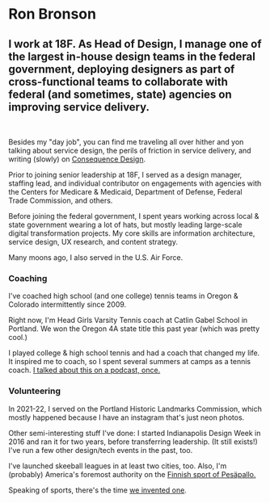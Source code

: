 <script context="module">
	/**
	 * @type {import('@sveltejs/kit').Load}
	 */
	export async function load({ fetch }) {
		const res = await fetch(`/posts.json`);
		const posts = await res.json();

		return {
			props: {
				posts
			}
		};
	}
</script>

<script>
	import Seo from '$lib/Seo.svelte';
	import BlogSummary from '$lib/BlogSummary.svelte';
	import { variables } from '$lib/variables';
	export let posts;

	const postsToShow = 3;
	$: blogPosts = posts.slice(0, postsToShow);
</script>

<!-- TODO UPDATE THE SEO INFO -->
<Seo title="Ron Bronson" description={variables.siteDescription} path="/" openGraphImage=""/>

# Ron Bronson

<h2>I work at 18F. As Head of Design, I manage one of the largest in-house design teams in the federal government, deploying designers as part of cross-functional teams to collaborate with federal (and sometimes, state) agencies on improving service delivery.</h2>
<br />

Besides my "day job", you can find me traveling all over hither and yon talking about service design, the perils of friction in service delivery, and writing (slowly) on [Consequence Design](https://consequencedesign.org).

Prior to joining senior leadership at 18F, I served as a design manager, staffing lead, and individual contributor on engagements with agencies with the Centers for Medicare & Medicaid, Department of Defense, Federal Trade Commission, and others. 

Before joining the federal government, I spent years working across local & state government wearing a lot of hats, but mostly leading large-scale digital transformation projects. My core skills are information architecture, service design, UX research, and content strategy. 


Many moons ago, I also served in the U.S. Air Force.

<h3> Coaching </h3>

I've coached high school (and one college) tennis teams in Oregon & Colorado intermittently since 2009. 

Right now, I'm Head Girls Varsity Tennis coach at Catlin Gabel School in Portland. We won the Oregon 4A state title this past year (which was pretty cool.)

I played college & high school tennis and had a coach that changed my life. It inspired me to coach, so I spent several summers at camps as a tennis coach. [I talked about this on a podcast, once.](https://podcasts.apple.com/fi/podcast/2-mr-van-blake-pes%C3%A4pallo-consequence-design-with-ron/id1543988908?i=1000523670103)


<h3> Volunteering </h3>

In 2021-22, I served on the Portland Historic Landmarks Commission, which mostly happened because I have an instagram that's just neon photos.

Other semi-interesting stuff I've done: I started Indianapolis Design Week in 2016 and ran it for two years, before transferring leadership. (It still exists!) I've run a few other design/tech events in the past, too. 

I've launched skeeball leagues in at least two cities, too. Also, I'm (probably) America's foremost authority on the [Finnish sport of Pesäpallo.](https://www.superpesis.fi/uutiset/yhdysvaltalainen-ron-bronson-toteutti-unelmansa-ja-matkusti-suomeen-katsomaan-pesapalloa/) 

Speaking of sports, there's the time [we invented one](https://toccer.tumblr.com/). 

<!-- ## Get started

Get up and running with this site really fast! For an [opinionated
quickstart](/blog/initial-setup), you need to have

- clicked "use this template" in [GitHub]({variables.github}), so you have your own copy of
  this repository, and cloned it to your own computer
- set up a free account on Netlify ready for [deployment](/blog/deployment) (other static site hosting options
  are fine if you know how)
- thought about whether you are happy writing blog content in files in
  GitHub, or prefer to use a [CMS](/blog/cms) for web-based writing.
- thought about whether this template has the right site sections
  (home/blog/about) for you, or if you need extra pages

While this template is still under development, these docs assume that you:

- are vaguely familiar with basic git commands (clone, add, commit, push) and GitHub
- know how to edit HTML/JavaScript files on your computer (even if you don't fully
  understand what they mean)
- are able to set up a working NodeJS environment on your computer.

More comprehensive beginner documentation is coming soon, and if you get stuck feel free to [contact
us](mailto:hi@codexfelis.dev) for help or [raise an issue in GitHub]({variables.github}/issues). 

<a class=emph href="/blog/initial-setup">
Get started!
</a>

## [Recent blog posts](/blog)

{#each blogPosts as blogPost}
<BlogSummary {blogPost} />
{/each} 
-->
